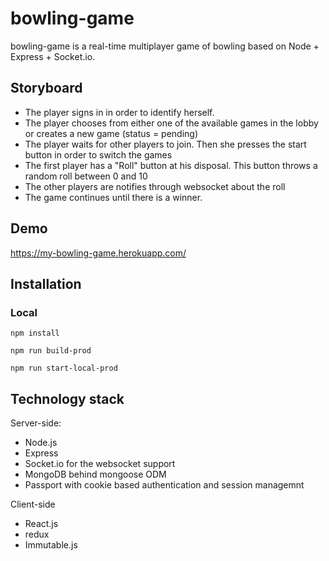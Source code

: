 # bowling-game

bowling-game is a real-time multiplayer game of bowling based on Node + Express + Socket.io.

## Storyboard

- The player signs in in order to identify herself.
- The player chooses from either one of the available games in the lobby or creates a new game (status = pending)
- The player waits for other players to join. Then she presses the start button in order to switch the games
- The first player has a "Roll" button at his disposal. This button throws a random roll between 0 and 10
- The other players are notifies through websocket about the roll
- The game continues until there is a winner.

## Demo
https://my-bowling-game.herokuapp.com/

## Installation

### Local

```
npm install
```

```
npm run build-prod
```

```
npm run start-local-prod
```

## Technology stack

Server-side:

- Node.js
- Express
- Socket.io for the websocket support
- MongoDB behind mongoose ODM
- Passport with cookie based authentication and session managemnt

Client-side

- React.js 
- redux
- Immutable.js 




